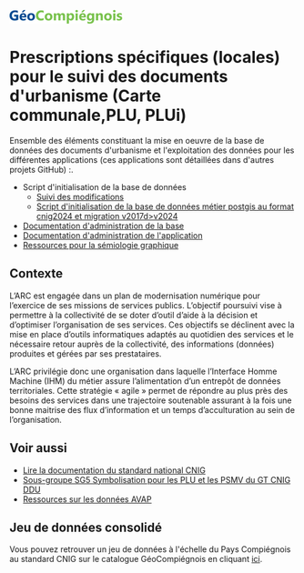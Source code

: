![picto](https://github.com/sigagglocompiegne/orga_gest_igeo/blob/master/doc/img/geocompiegnois_2020_reduit_v2.png)

# Prescriptions spécifiques (locales) pour le suivi des documents d'urbanisme (Carte communale,PLU, PLUi)

Ensemble des éléments constituant la mise en oeuvre de la base de données des documents d'urbanisme et l'exploitation des données pour les différentes applications (ces applications sont détaillées dans d'autres projets GitHub) :.

- Script d'initialisation de la base de données
  * [Suivi des modifications](bdd/plu_00_trace.sql)
  * [Script d'initialisation de la base de données métier postgis au format cnig2024 et migration v2017d>v2024](bdd/init_bd_docurba_v2024.sql)
- [Documentation d'administration de la base](bdd/doc_admin_bd_docurba.md)
- [Documentation d'administration de l'application](app/doc_admin_app_docurba.md)
- [Ressources pour la sémiologie graphique](sld/)

## Contexte

L’ARC est engagée dans un plan de modernisation numérique pour l’exercice de ses missions de services publics. L’objectif poursuivi vise à permettre à la collectivité de se doter d’outil d’aide à la décision et d’optimiser l’organisation de ses services. Ces objectifs se déclinent avec la mise en place d’outils informatiques adaptés au quotidien des services et le nécessaire retour auprès de la collectivité, des informations (données) produites et gérées par ses prestataires. 

L’ARC privilégie donc une organisation dans laquelle l’Interface Homme Machine (IHM) du métier assure l’alimentation d’un entrepôt de données territoriales. Cette stratégie « agile » permet de répondre au plus près des besoins des services dans une trajectoire soutenable assurant à la fois une bonne maitrise des flux d’information et un temps d’acculturation au sein de l’organisation.

## Voir aussi

* [Lire la documentation du standard national CNIG](https://cnig.gouv.fr/ressources-dematerialisation-documents-d-urbanisme-a2732.html)
* [Sous-groupe SG5 Symbolisation pour les PLU et les PSMV du GT CNIG DDU](https://github.com/GT-CNIG-DDU-team/SG5-SYMBOLISATION)
* [Ressources sur les données AVAP](https://github.com/sigagglocompiegne/avap)

## Jeu de données consolidé

Vous pouvez retrouver un jeu de données à l'échelle du Pays Compiégnois au standard CNIG sur le catalogue GéoCompiégnois en cliquant [ici](https://geo.compiegnois.fr/geonetwork/srv/fre/catalog.search#/metadata/0822db32-0122-41ee-b6fd-a6934c386288).
